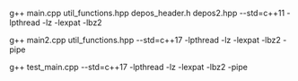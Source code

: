 g++ main.cpp util_functions.hpp depos_header.h depos2.hpp --std=c++11 -lpthread -lz -lexpat -lbz2

g++ main2.cpp util_functions.hpp --std=c++17 -lpthread -lz -lexpat -lbz2 -pipe

g++ test_main.cpp --std=c++17 -lpthread -lz -lexpat -lbz2 -pipe
